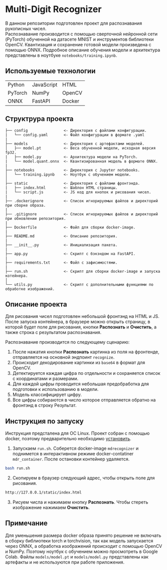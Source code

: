 # Multi-Digit Recognizer

В данном репозитории подготовлен проект для распознавания рукописных чисел.  
Распознавание производится с помощью сверточной нейронной сети (PyTorch) обученной на датасете MNIST и инструментов библиотеки OpenCV. Квантизация и сохранение готовой модели произведена с помощью ONNX. Подробное описание обучения модели и архитектура представлены в ноутбуке `notebooks/training.ipynb`.

## Используемые технологии
|         |            |        |
| -       | -          | -      |
| Python  | JavaScript | HTML   |
| PyTorch | NumPy      | OpenCV |
| ONNX    | FastAPI    | Docker |

## Структрура проекта

```
├── config                <- Директория с файлами конфигурации.
|   └── config.yaml       <- Файл конфигурации в формате .yaml
|
├── models                <- Директория с артефактами моделей.
│   ├── model.pt          <- Веса обученной модели, исходная версия fp32.
|   ├── model.py          <- Архитектура модели на PyTorch.
|   └── model.quant.onnx  <- Квантизированная модель в формате ONNX.
|
├── notebooks             <- Директория с Jupyter notebooks. 
│   └── training.ipynb    <- Ноутбук с обучением модели.
│
├── static                <- Директория с файлами фронтэнда.
|   ├── index.html        <- Шаблон HTML страницы.
|   └── script.js         <- JS код для кнопок и рисования чисел.
|
├── .dockerignore         <- Список игнорируемых файлов и директорий при сборке образа.
|
├── .gitignore            <- Список игнорируемых файлов и директорий при обновлении репозитория.
|
├── Dockerfile            <- Файл для сборки docker-image.
|
├── README.md             <- Описание репозитория.
|
├── __init__.py           <- Инициализация пакета.
|
├── app.py                <- Скрипт с бэкэндом на FastAPI.
|
├── requirements.txt      <- Файл с зафисимостями. 
|
├── run.sh                <- Скрипт для сборки docker-image и запуска котейнера.
│
└── utils.py              <- Скрипт с дополнительными функциями по обработке изображений.
```


## Описание проекта
Для рисования чисел подготовлен небольшой фронтэнд на HTML и JS. После запуска контейнера, в браузере можно открыть страницу, в которой будет поле для рисования, кнопки **Распознать** и **Очистить**, а также строка с результатом распознавания. 

Распознавание производится по следующему сценарию:
1. После нажатия кнопки **Распознать** картинка из поля на фронтенде, отправляется на основной эндпоинт `recognize`.
2. Происходит декодирование картинки из `base64` в формат для OpenCV.
3. Детектируется каждая цифра по отдельности и сохраняется список с координатами и размерами.
4. Для каждой цифры проводится небольшая предобработка для подготовки к использованию в модели.
5. Модель классифицирует цифру.
6. Все цифры собираются в число которое отправляется обратно на фронтэнд в строку Результат.

## Инструкция по запуску
Инструкция предсталена для ОС Linux. Проект собран с помощью docker, поэтому предварительно необходимо [установить](https://docs.docker.com/engine/install/ubuntu/). 
1. Запускаем `run.sh`. Соберется docker-image `mdrecognizer` и поднимется в интерактивном режиме docker-contatiner `mdr_container`. После остановки контейнер удаляется.  
```bash
bash run.sh
```
2. Скопируем в браузер следующий адрес, чтобы открыть поле для рисования.
```html
http://127.0.0.1/static/index.html
```
3. Рисуем числа и нажимаем кнопку **Распознать**. Чтобы стереть изображение нажимаем **Очистить**.

## Примечание
Для уменьшения размера docker образа принято решение не включать в сборку библиотеки torch и torchvision, так как модель запускается через ONNX, а обработка изображений происходит с помощью OpenCV и NumPy. Поэтому ноутбук с обучением можно просмотреть в Google Colab. Файлы `models/model.pt` и `models/model.py` представлены как артефакты и не используются при работе приложения.